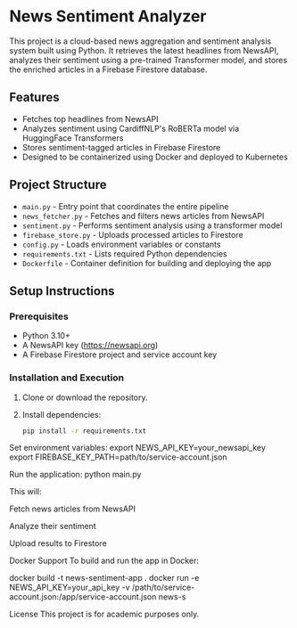 # News Sentiment Analyzer

This project is a cloud-based news aggregation and sentiment analysis system built using Python. It retrieves the latest headlines from NewsAPI, analyzes their sentiment using a pre-trained Transformer model, and stores the enriched articles in a Firebase Firestore database.

## Features

- Fetches top headlines from NewsAPI
- Analyzes sentiment using CardiffNLP's RoBERTa model via HuggingFace Transformers
- Stores sentiment-tagged articles in Firebase Firestore
- Designed to be containerized using Docker and deployed to Kubernetes

## Project Structure

- `main.py` - Entry point that coordinates the entire pipeline
- `news_fetcher.py` - Fetches and filters news articles from NewsAPI
- `sentiment.py` - Performs sentiment analysis using a transformer model
- `firebase_store.py` - Uploads processed articles to Firestore
- `config.py` - Loads environment variables or constants
- `requirements.txt` - Lists required Python dependencies
- `Dockerfile` - Container definition for building and deploying the app

## Setup Instructions

### Prerequisites

- Python 3.10+
- A NewsAPI key (https://newsapi.org)
- A Firebase Firestore project and service account key

### Installation and Execution

1. Clone or download the repository.

2. Install dependencies:

   ```bash
   pip install -r requirements.txt

Set environment variables:
export NEWS_API_KEY=your_newsapi_key
export FIREBASE_KEY_PATH=path/to/service-account.json

Run the application:
python main.py


This will:

Fetch news articles from NewsAPI

Analyze their sentiment

Upload results to Firestore


Docker Support
To build and run the app in Docker:

docker build -t news-sentiment-app .
docker run -e NEWS_API_KEY=your_api_key -v /path/to/service-account.json:/app/service-account.json news-s

License
This project is for academic purposes only.
